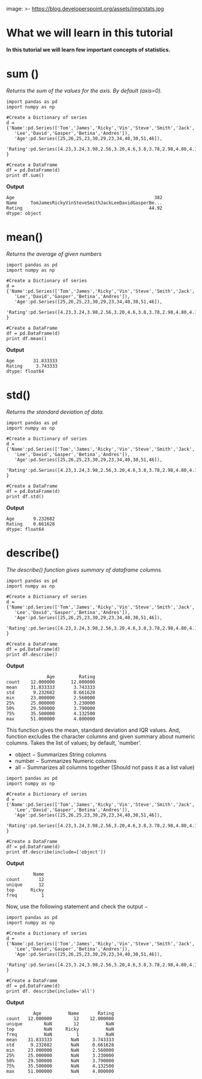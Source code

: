 image: >-
  https://blog.developerspoint.org/assets/img/stats.jpg
# What we will learn in this tutorial

**In this tutorial we will learn few important concepts of statistics.**


# sum ()
*Returns the sum of the values for the axis. By default (axis=0).*
```
import pandas as pd
import numpy as np
 
#Create a Dictionary of series
d = {'Name':pd.Series(['Tom','James','Ricky','Vin','Steve','Smith','Jack',
   'Lee','David','Gasper','Betina','Andres']),
   'Age':pd.Series([25,26,25,23,30,29,23,34,40,30,51,46]),
   'Rating':pd.Series([4.23,3.24,3.98,2.56,3.20,4.6,3.8,3.78,2.98,4.80,4.10,3.65])
}

#Create a DataFrame
df = pd.DataFrame(d)
print df.sum()
 ```
**Output**
```
Age                                                    382
Name     TomJamesRickyVinSteveSmithJackLeeDavidGasperBe...
Rating                                               44.92
dtype: object
 ```
# mean()

*Returns the average of given numbers*

```
import pandas as pd
import numpy as np

#Create a Dictionary of series
d = {'Name':pd.Series(['Tom','James','Ricky','Vin','Steve','Smith','Jack',
   'Lee','David','Gasper','Betina','Andres']),
   'Age':pd.Series([25,26,25,23,30,29,23,34,40,30,51,46]),
   'Rating':pd.Series([4.23,3.24,3.98,2.56,3.20,4.6,3.8,3.78,2.98,4.80,4.10,3.65])
}

#Create a DataFrame
df = pd.DataFrame(d)
print df.mean()
```
**Output**
```
Age       31.833333
Rating     3.743333
dtype: float64
 ```
# std()
*Returns the standard deviation of data.*
``` 
import pandas as pd
import numpy as np

#Create a Dictionary of series
d = {'Name':pd.Series(['Tom','James','Ricky','Vin','Steve','Smith','Jack',
   'Lee','David','Gasper','Betina','Andres']),
   'Age':pd.Series([25,26,25,23,30,29,23,34,40,30,51,46]),
   'Rating':pd.Series([4.23,3.24,3.98,2.56,3.20,4.6,3.8,3.78,2.98,4.80,4.10,3.65])
}

#Create a DataFrame
df = pd.DataFrame(d)
print df.std()
 ```
**Output**
``` 
Age       9.232682
Rating    0.661628
dtype: float64
```
# describe()
*The describe() function gives summary of dataframe columns.*
``` 
import pandas as pd
import numpy as np

#Create a Dictionary of series
d = {'Name':pd.Series(['Tom','James','Ricky','Vin','Steve','Smith','Jack',
   'Lee','David','Gasper','Betina','Andres']),
   'Age':pd.Series([25,26,25,23,30,29,23,34,40,30,51,46]),
   'Rating':pd.Series([4.23,3.24,3.98,2.56,3.20,4.6,3.8,3.78,2.98,4.80,4.10,3.65])
}

#Create a DataFrame
df = pd.DataFrame(d)
print df.describe()
 ```
**Output**
``` 
               Age         Rating
count    12.000000      12.000000
mean     31.833333       3.743333
std       9.232682       0.661628
min      23.000000       2.560000
25%      25.000000       3.230000
50%      29.500000       3.790000
75%      35.500000       4.132500
max      51.000000       4.800000
```
This function gives the mean, standard deviation and IQR values. And, function excludes the character columns and given summary about numeric columns.
Takes the list of values; by default, 'number'.
*	object − Summarizes String columns
*	number − Summarizes Numeric columns
*	all − Summarizes all columns together (Should not pass it as a list value)
``` 
import pandas as pd
import numpy as np

#Create a Dictionary of series
d = {'Name':pd.Series(['Tom','James','Ricky','Vin','Steve','Smith','Jack',
   'Lee','David','Gasper','Betina','Andres']),
   'Age':pd.Series([25,26,25,23,30,29,23,34,40,30,51,46]),
   'Rating':pd.Series([4.23,3.24,3.98,2.56,3.20,4.6,3.8,3.78,2.98,4.80,4.10,3.65])
}

#Create a DataFrame
df = pd.DataFrame(d)
print df.describe(include=['object'])
 ```
**Output**
```
          Name
count       12
unique      12
top      Ricky
freq         1
```
Now, use the following statement and check the output −
```
import pandas as pd
import numpy as np

#Create a Dictionary of series
d = {'Name':pd.Series(['Tom','James','Ricky','Vin','Steve','Smith','Jack',
   'Lee','David','Gasper','Betina','Andres']),
   'Age':pd.Series([25,26,25,23,30,29,23,34,40,30,51,46]),
   'Rating':pd.Series([4.23,3.24,3.98,2.56,3.20,4.6,3.8,3.78,2.98,4.80,4.10,3.65])
}

#Create a DataFrame
df = pd.DataFrame(d)
print df. describe(include='all')
```
**Output**
```
          Age          Name       Rating
count   12.000000        12    12.000000
unique        NaN        12          NaN
top           NaN     Ricky          NaN
freq          NaN         1          NaN
mean    31.833333       NaN     3.743333
std      9.232682       NaN     0.661628
min     23.000000       NaN     2.560000
25%     25.000000       NaN     3.230000
50%     29.500000       NaN     3.790000
75%     35.500000       NaN     4.132500
max     51.000000       NaN     4.800000
```
